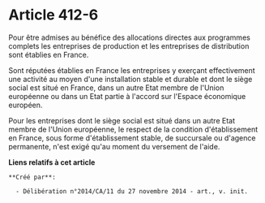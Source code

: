 # Article 412-6

Pour être admises au bénéfice des allocations directes aux programmes complets les entreprises de production et les
entreprises de distribution sont établies en France. 

Sont réputées établies en France les entreprises y exerçant effectivement une activité au moyen d'une installation stable et
durable et dont le siège social est situé en France, dans un autre Etat membre de l'Union européenne ou dans un Etat partie à
l'accord sur l'Espace économique européen. 

Pour les entreprises dont le siège social est situé dans un autre Etat membre de l'Union européenne, le respect de la
condition d'établissement en France, sous forme d'établissement stable, de succursale ou d'agence permanente, n'est exigé
qu'au moment du versement de l'aide.

**Liens relatifs à cet article**

	**Créé par**:

	  - Délibération n°2014/CA/11 du 27 novembre 2014 - art., v. init.
